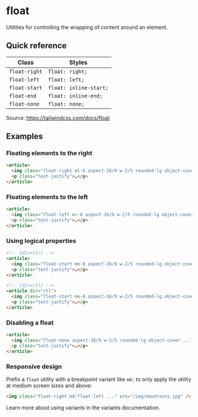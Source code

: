 # float

Utilities for controlling the wrapping of content around an element.

## Quick reference

| Class         | Styles            |
|---------------|-------------------|
| `float-right` | `float: right;`   |
| `float-left`  | `float: left;`    |
| `float-start` | `float: inline-start;` |
| `float-end`   | `float: inline-end;`   |
| `float-none`  | `float: none;`    |

Source: https://tailwindcss.com/docs/float

## Examples

### Floating elements to the right

```html
<article>
  <img class="float-right ml-6 aspect-16/9 w-2/5 rounded-lg object-cover ..." src="/img/mountains.jpg" />
  <p class="text-justify">…</p>
</article>
```

### Floating elements to the left

```html
<article>
  <img class="float-left mr-6 aspect-16/9 w-2/5 rounded-lg object-cover ..." src="/img/mountains.jpg" />
  <p class="text-justify">…</p>
</article>
```

### Using logical properties

```html
<!-- [dir=ltr] -->
<article>
  <img class="float-start me-6 aspect-16/9 w-2/5 rounded-lg object-cover ..." src="/img/mountains.jpg" />
  <p class="text-justify">…</p>
</article>

<!-- [dir=rtl] -->
<article dir="rtl">
  <img class="float-start me-6 aspect-16/9 w-2/5 rounded-lg object-cover ..." src="/img/mountains.jpg" />
  <p class="text-justify">…</p>
</article>
```

### Disabling a float

```html
<article>
  <img class="float-none aspect-16/9 w-2/5 rounded-lg object-cover ..." src="/img/mountains.jpg" />
  <p class="text-justify">…</p>
</article>
```

### Responsive design

Prefix a `float` utility with a breakpoint variant like `md:` to only apply the utility at medium screen sizes and above:

```html
<img class="float-right md:float-left ..." src="/img/mountains.jpg" />
```

Learn more about using variants in the variants documentation.
